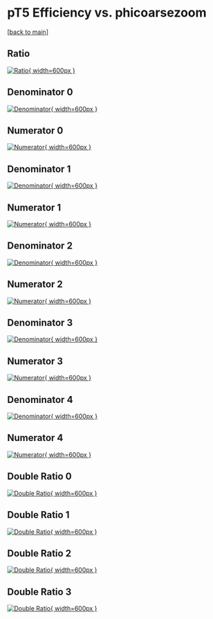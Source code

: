 # pT5 Efficiency vs. phicoarsezoom

[[back to main](./)]



## Ratio

[![Ratio](../mtv/var/pT5_base_0_0_eff_phicoarsezoom.png){ width=600px }](../mtv/var/pT5_base_0_0_eff_phicoarsezoom.pdf)

## Denominator 0

[![Denominator](../mtv/den/pT5_base_0_0_eff_phicoarsezoom_den0.png){ width=600px }](../mtv/den/pT5_base_0_0_eff_phicoarsezoom_den0.pdf)

## Numerator 0

[![Numerator](../mtv/num/pT5_base_0_0_eff_phicoarsezoom_num0.png){ width=600px }](../mtv/num/pT5_base_0_0_eff_phicoarsezoom_num0.pdf)

## Denominator 1

[![Denominator](../mtv/den/pT5_base_0_0_eff_phicoarsezoom_den1.png){ width=600px }](../mtv/den/pT5_base_0_0_eff_phicoarsezoom_den1.pdf)

## Numerator 1

[![Numerator](../mtv/num/pT5_base_0_0_eff_phicoarsezoom_num1.png){ width=600px }](../mtv/num/pT5_base_0_0_eff_phicoarsezoom_num1.pdf)

## Denominator 2

[![Denominator](../mtv/den/pT5_base_0_0_eff_phicoarsezoom_den2.png){ width=600px }](../mtv/den/pT5_base_0_0_eff_phicoarsezoom_den2.pdf)

## Numerator 2

[![Numerator](../mtv/num/pT5_base_0_0_eff_phicoarsezoom_num2.png){ width=600px }](../mtv/num/pT5_base_0_0_eff_phicoarsezoom_num2.pdf)

## Denominator 3

[![Denominator](../mtv/den/pT5_base_0_0_eff_phicoarsezoom_den3.png){ width=600px }](../mtv/den/pT5_base_0_0_eff_phicoarsezoom_den3.pdf)

## Numerator 3

[![Numerator](../mtv/num/pT5_base_0_0_eff_phicoarsezoom_num3.png){ width=600px }](../mtv/num/pT5_base_0_0_eff_phicoarsezoom_num3.pdf)

## Denominator 4

[![Denominator](../mtv/den/pT5_base_0_0_eff_phicoarsezoom_den4.png){ width=600px }](../mtv/den/pT5_base_0_0_eff_phicoarsezoom_den4.pdf)

## Numerator 4

[![Numerator](../mtv/num/pT5_base_0_0_eff_phicoarsezoom_num4.png){ width=600px }](../mtv/num/pT5_base_0_0_eff_phicoarsezoom_num4.pdf)

## Double Ratio 0

[![Double Ratio](../mtv/ratio/pT5_base_0_0_eff_phicoarsezoom_ratio0.png){ width=600px }](../mtv/ratio/pT5_base_0_0_eff_phicoarsezoom_ratio0.pdf)

## Double Ratio 1

[![Double Ratio](../mtv/ratio/pT5_base_0_0_eff_phicoarsezoom_ratio1.png){ width=600px }](../mtv/ratio/pT5_base_0_0_eff_phicoarsezoom_ratio1.pdf)

## Double Ratio 2

[![Double Ratio](../mtv/ratio/pT5_base_0_0_eff_phicoarsezoom_ratio2.png){ width=600px }](../mtv/ratio/pT5_base_0_0_eff_phicoarsezoom_ratio2.pdf)

## Double Ratio 3

[![Double Ratio](../mtv/ratio/pT5_base_0_0_eff_phicoarsezoom_ratio3.png){ width=600px }](../mtv/ratio/pT5_base_0_0_eff_phicoarsezoom_ratio3.pdf)

